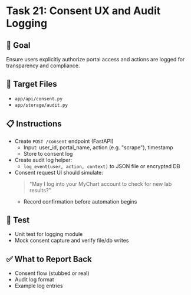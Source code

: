 # Task 21: Consent UX and Audit Logging

## 🎯 Goal
Ensure users explicitly authorize portal access and actions are logged for transparency and compliance.

## 📂 Target Files
- `app/api/consent.py`
- `app/storage/audit.py`

## 📋 Instructions
- Create `POST /consent` endpoint (FastAPI)
  - Input: user_id, portal_name, action (e.g. "scrape"), timestamp
  - Store to consent log
- Create audit log helper:
  - `log_event(user, action, context)` to JSON file or encrypted DB
- Consent request UI should simulate:
  > "May I log into your MyChart account to check for new lab results?"
  - Record confirmation before automation begins

## 🧪 Test
- Unit test for logging module
- Mock consent capture and verify file/db writes

## ✅ What to Report Back
- Consent flow (stubbed or real)
- Audit log format
- Example log entries